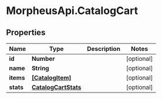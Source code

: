 # MorpheusApi.CatalogCart

## Properties

Name | Type | Description | Notes
------------ | ------------- | ------------- | -------------
**id** | **Number** |  | [optional] 
**name** | **String** |  | [optional] 
**items** | [**[CatalogItem]**](CatalogItem.md) |  | [optional] 
**stats** | [**CatalogCartStats**](CatalogCartStats.md) |  | [optional] 


